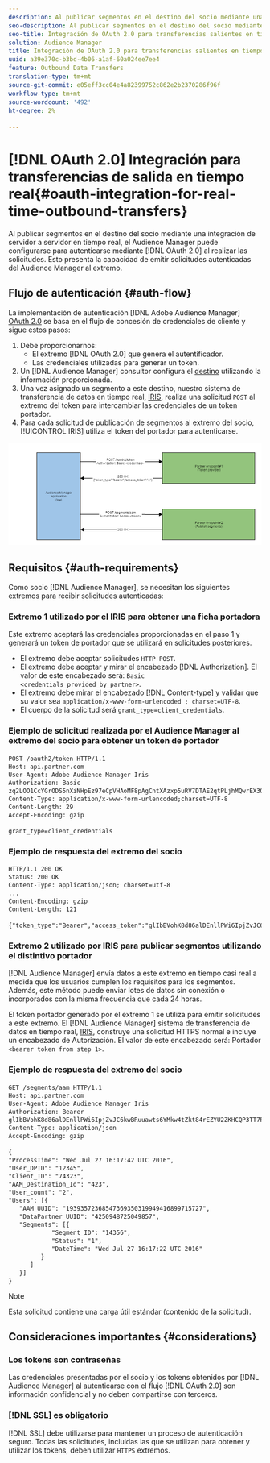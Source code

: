 ```yaml
---
description: Al publicar segmentos en el destino del socio mediante una integración de servidor a servidor en tiempo real, el Audience Manager puede configurarse para autenticarse con OAuth 2.0 al realizar las solicitudes. Esto presenta la capacidad de emitir solicitudes autenticadas del Audience Manager al extremo.
seo-description: Al publicar segmentos en el destino del socio mediante una integración de servidor a servidor en tiempo real, el Audience Manager puede configurarse para autenticarse con OAuth 2.0 al realizar las solicitudes. Esto presenta la capacidad de emitir solicitudes autenticadas del Audience Manager al extremo.
seo-title: Integración de OAuth 2.0 para transferencias salientes en tiempo real
solution: Audience Manager
title: Integración de OAuth 2.0 para transferencias salientes en tiempo real
uuid: a39e370c-b3bd-4b06-a1af-60a024ee7ee4
feature: Outbound Data Transfers
translation-type: tm+mt
source-git-commit: e05eff3cc04e4a82399752c862e2b2370286f96f
workflow-type: tm+mt
source-wordcount: '492'
ht-degree: 2%

---
```



# [!DNL OAuth 2.0] Integración para transferencias de salida en tiempo real{#oauth-integration-for-real-time-outbound-transfers}

Al publicar segmentos en el destino del socio mediante una integración de servidor a servidor en tiempo real, el Audience Manager puede configurarse para autenticarse mediante [!DNL OAuth 2.0] al realizar las solicitudes. Esto presenta la capacidad de emitir solicitudes autenticadas del Audience Manager al extremo.

## Flujo de autenticación {#auth-flow}

La implementación de autenticación [!DNL Adobe Audience Manager] [OAuth 2.0](https://tools.ietf.org/html/rfc6749#section-4.4) se basa en el flujo de concesión de credenciales de cliente y sigue estos pasos:

1. Debe proporcionarnos:
   * El extremo [!DNL OAuth 2.0] que genera el autentificador.
   * Las credenciales utilizadas para generar un token.
1. Un [!DNL Audience Manager] consultor configura el [destino](../../../features/destinations/destinations.md) utilizando la información proporcionada.
1. Una vez asignado un segmento a este destino, nuestro sistema de transferencia de datos en tiempo real, [IRIS](../../../reference/system-components/components-data-action.md#iris), realiza una solicitud `POST` al extremo del token para intercambiar las credenciales de un token portador.
1. Para cada solicitud de publicación de segmentos al extremo del socio, [!UICONTROL IRIS] utiliza el token del portador para autenticarse.

![](assets/oauth2-iris.png)

## Requisitos {#auth-requirements}

Como socio [!DNL Audience Manager], se necesitan los siguientes extremos para recibir solicitudes autenticadas:

### Extremo 1 utilizado por el IRIS para obtener una ficha portadora

Este extremo aceptará las credenciales proporcionadas en el paso 1 y generará un token de portador que se utilizará en solicitudes posteriores.

* El extremo debe aceptar solicitudes `HTTP POST`.
* El extremo debe aceptar y mirar el encabezado [!DNL Authorization]. El valor de este encabezado será: `Basic <credentials_provided_by_partner>`.
* El extremo debe mirar el encabezado [!DNL Content-type] y validar que su valor sea `application/x-www-form-urlencoded ; charset=UTF-8`.
* El cuerpo de la solicitud será `grant_type=client_credentials`.

### Ejemplo de solicitud realizada por el Audience Manager al extremo del socio para obtener un token de portador

```
POST /oauth2/token HTTP/1.1
Host: api.partner.com
User-Agent: Adobe Audience Manager Iris
Authorization: Basic zq2LOO1CcYGrODS5nXiNHpEz97eCpVHAoMF8pAgCntXAzxp5uRV7DTAE2qtPLjhMQwrEX3O6MHV4S
Content-Type: application/x-www-form-urlencoded;charset=UTF-8
Content-Length: 29
Accept-Encoding: gzip
  
grant_type=client_credentials
```

### Ejemplo de respuesta del extremo del socio

```
HTTP/1.1 200 OK
Status: 200 OK
Content-Type: application/json; charset=utf-8
...
Content-Encoding: gzip
Content-Length: 121
  
{"token_type":"Bearer","access_token":"glIbBVohK8d86alDEnllPWi6IpjZvJC6kwBRuuawts6YMkw4tZkt84rEZYU2ZKHCQP3TT7PnzCQPI0yY"}
```

### Extremo 2 utilizado por IRIS para publicar segmentos utilizando el distintivo portador

[!DNL Audience Manager] envía datos a este extremo en tiempo casi real a medida que los usuarios cumplen los requisitos para los segmentos. Además, este método puede enviar lotes de datos sin conexión o incorporados con la misma frecuencia que cada 24 horas.

El token portador generado por el extremo 1 se utiliza para emitir solicitudes a este extremo. El [!DNL Audience Manager] sistema de transferencia de datos en tiempo real, [IRIS](../../../reference/system-components/components-data-action.md#iris), construye una solicitud HTTPS normal e incluye un encabezado de Autorización. El valor de este encabezado será: Portador `<bearer token from step 1>`.

### Ejemplo de respuesta del extremo del socio

```
GET /segments/aam HTTP/1.1
Host: api.partner.com
User-Agent: Adobe Audience Manager Iris
Authorization: Bearer glIbBVohK8d86alDEnllPWi6IpjZvJC6kwBRuuawts6YMkw4tZkt84rEZYU2ZKHCQP3TT7PnzCQPI0yY
Content-Type: application/json
Accept-Encoding: gzip
   
{
"ProcessTime": "Wed Jul 27 16:17:42 UTC 2016",
"User_DPID": "12345",
"Client_ID": "74323",
"AAM_Destination_Id": "423",
"User_count": "2",
"Users": [{
   "AAM_UUID": "19393572368547369350319949416899715727",
   "DataPartner_UUID": "4250948725049857",
   "Segments": [{
            "Segment_ID": "14356",
            "Status": "1",
            "DateTime": "Wed Jul 27 16:17:22 UTC 2016"
         }
      ]
   }]
}
```

>[!NOTE]
>
>Esta solicitud contiene una carga útil estándar (contenido de la solicitud).

## Consideraciones importantes {#considerations}

### Los tokens son contraseñas

Las credenciales presentadas por el socio y los tokens obtenidos por [!DNL Audience Manager] al autenticarse con el flujo [!DNL OAuth 2.0] son información confidencial y no deben compartirse con terceros.

### [!DNL SSL] es obligatorio

[!DNL SSL] debe utilizarse para mantener un proceso de autenticación seguro. Todas las solicitudes, incluidas las que se utilizan para obtener y utilizar los tokens, deben utilizar `HTTPS` extremos.